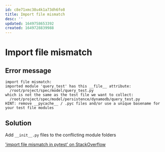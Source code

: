 ```yaml
---
id: c8e71xmc38u4k1a73dh6fo8
title: Import file mismatch
desc: ''
updated: 1649758653392
created: 1649728839988
---
```


# Import file mismatch

## Error message
```
import file mismatch:
imported module 'query_test' has this __file__ attribute:
  /root/project/spec/model/query_test.py
which is not the same as the test file we want to collect:
  /root/project/spec/model/persistence/dynamodb/query_test.py
HINT: remove __pycache__ / .pyc files and/or use a unique basename for your test file modules
```

## Solution

Add `__init__.py` files to the conflicting module folders

['import file mismatch in pytest' on StackOverflow](https://stackoverflow.com/questions/53918088/import-file-mismatch-in-pytest)
